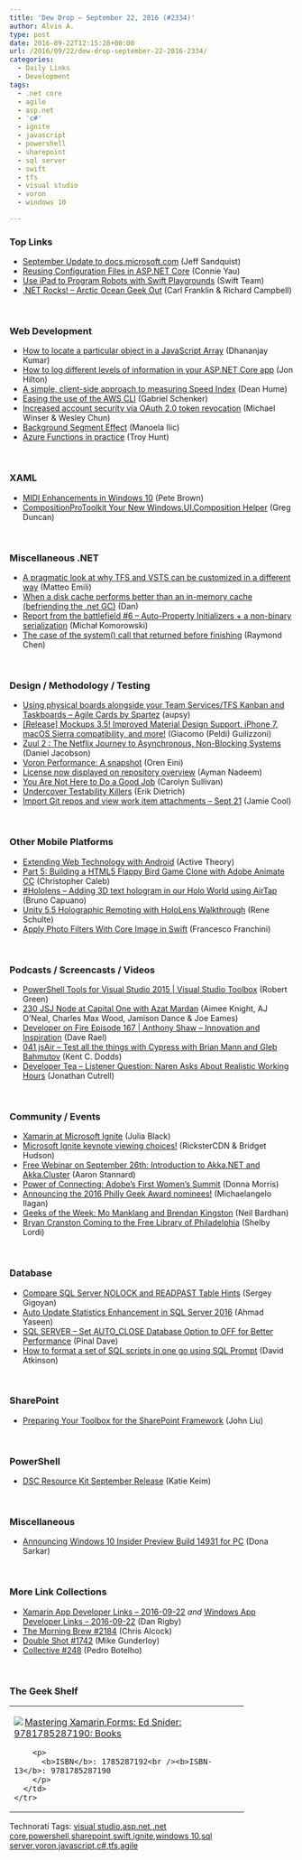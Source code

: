 ```yaml
---
title: 'Dew Drop – September 22, 2016 (#2334)'
author: Alvin A.
type: post
date: 2016-09-22T12:15:28+00:00
url: /2016/09/22/dew-drop-september-22-2016-2334/
categories:
  - Daily Links
  - Development
tags:
  - .net core
  - agile
  - asp.net
  - 'c#'
  - ignite
  - javascript
  - powershell
  - sharepoint
  - sql server
  - swift
  - tfs
  - visual studio
  - voron
  - windows 10

---
```

### <a name="top"></a>Top Links

  * <a href="https://docs.microsoft.com/teamblog/september-docs-update" target="_blank">September Update to docs.microsoft.com</a> (Jeff Sandquist)
  * <a href="https://blogs.msdn.microsoft.com/dotnet/2016/09/21/reusing-configuration-files-in-asp-net-core/" target="_blank">Reusing Configuration Files in ASP.NET Core</a> (Connie Yau)
  * <a href="https://developer.apple.com/swift/blog/?id=38" target="_blank">Use iPad to Program Robots with Swift Playgrounds</a> (Swift Team)
  * <a href="http://www.dotnetrocks.com/default.aspx?ShowNum=1352" target="_blank">.NET Rocks! &#8211; Arctic Ocean Geek Out</a> (Carl Franklin & Richard Campbell)

&nbsp;

### <a name="web"></a>Web Development

  * <a href="http://www.infragistics.com/community/blogs/dhananjay_kumar/archive/2016/09/21/how-to-locate-a-particular-object-in-a-javascript-array.aspx" target="_blank">How to locate a particular object in a JavaScript Array</a> (Dhananjay Kumar)
  * <a href="https://jonhilton.net/2016/09/21/log-different-levels-in-asp-net-core-app/" target="_blank">How to log different levels of information in your ASP.NET Core app</a> (Jon Hilton)
  * <a href="http://feedproxy.google.com/~r/DeanHumesBlog/~3/w9fXiUNurns/10151" target="_blank">A simple, client-side approach to measuring Speed Index</a> (Dean Hume)
  * <a href="http://feedproxy.google.com/~r/LosTechies/~3/yhGPh9e4MaI/" target="_blank">Easing the use of the AWS CLI</a> (Gabriel Schenker)
  * <a href="http://feedproxy.google.com/~r/GDBcode/~3/YyH7FI3UZpQ/increased-account-security-via-oauth-2-0-token-revocation.html" target="_blank">Increased account security via OAuth 2.0 token revocation</a> (Michael Winser & Wesley Chun)
  * <a href="http://feedproxy.google.com/~r/tympanus/~3/pNfimw9yJDQ/" target="_blank">Background Segment Effect</a> (Manoela Ilic)
  * <a href="http://feedproxy.google.com/~r/TroyHunt/~3/3UInQhomO0A/" target="_blank">Azure Functions in practice</a> (Troy Hunt)

&nbsp;

### <a name="silverlight"></a>XAML

  * <a href="http://blogs.windows.com/buildingapps/2016/09/21/midi-enhancements-in-windows-10/?WT.mc_id=DX_MVP4025064" target="_blank">MIDI Enhancements in Windows 10</a> (Pete Brown)
  * <a href="https://channel9.msdn.com/coding4fun/blog/CompositionProToolkit-Your-New-WindowsUIComposition-Helper?WT.mc_id=DX_MVP4025064" target="_blank">CompositionProToolkit Your New Windows.UI.Composition Helper</a> (Greg Duncan)

&nbsp;

### <a name="dotnet"></a>Miscellaneous .NET

  * <a href="http://feedproxy.google.com/~r/MattsAlmSpace/~3/1irh7j3SEAs/a-pragmatic-look-at-why-tfs-and-vsts.html" target="_blank">A pragmatic look at why TFS and VSTS can be customized in a different way</a> (Matteo Emili)
  * <a href="http://www.productiverage.com/when-a-disk-cache-performs-better-than-an-inmemory-cache-befriending-the-net-gc" target="_blank">When a disk cache performs better than an in-memory cache (befriending the .net GC)</a> (Dan)
  * <a href="http://feedproxy.google.com/~r/BlogMichalaKomorowskiego/~3/ET91YeoNRL0/report-from-battlefield-6-auto-property.html" target="_blank">Report from the battlefield #6 &#8211; Auto-Property Initializers + a non-binary serialization</a> (Michał Komorowski)
  * <a href="https://blogs.msdn.microsoft.com/oldnewthing/20160921-00/?p=94355" target="_blank">The case of the system() call that returned before finishing</a> (Raymond Chen)

&nbsp;

### <a name="design"></a>Design / Methodology / Testing

  * <a href="https://blogs.msdn.microsoft.com/visualstudioalm/2016/09/21/using-physical-boards-alongside-your-team-servicestfs-kanban-and-taskboards-agile-cards-by-spartez/" target="_blank">Using physical boards alongside your Team Services/TFS Kanban and Taskboards – Agile Cards by Spartez</a> (aupsy)
  * <a href="http://feedproxy.google.com/~r/balsamiq/~3/BNCRDQnkIHg/" target="_blank">[Release] Mockups 3.5! Improved Material Design Support, iPhone 7, macOS Sierra compatibility, and more!</a> (Giacomo (Peldi) Guilizzoni)
  * <a href="http://techblog.netflix.com/2016/09/zuul-2-netflix-journey-to-asynchronous.html" target="_blank">Zuul 2 : The Netflix Journey to Asynchronous, Non-Blocking Systems</a> (Daniel Jacobson)
  * <a href="http://feedproxy.google.com/~r/AyendeRahien/~3/6Hacwvhp-i0/voron-performance-a-snapshot" target="_blank">Voron Performance: A snapshot</a> (Oren Eini)
  * <a href="https://github.com/blog/2252-license-now-displayed-on-repository-overview" target="_blank">License now displayed on repository overview</a> (Ayman Nadeem)
  * <a href="https://www.cycligent.com/blog/you-are-not-here-to-do-a-good-job/" target="_blank">You Are Not Here to Do a Good Job</a> (Carolyn Sullivan)
  * <a href="http://www.infragistics.com/community/blogs/erikdietrich/archive/2016/09/21/underscover-testability-killers.aspx" target="_blank">Undercover Testability Killers</a> (Erik Dietrich)
  * <a href="https://www.visualstudio.com/en-us/articles/news/2016/sep-21-team-services" target="_blank">Import Git repos and view work item attachments – Sept 21</a> (Jamie Cool)

&nbsp;

### <a name="mobile"></a>Other Mobile Platforms

  * <a href="http://feedproxy.google.com/~r/blogspot/hsDu/~3/vipunxw2YeU/extending-web-technology-with-android.html" target="_blank">Extending Web Technology with Android</a> (Active Theory)
  * <a href="http://blogs.adobe.com/animate/part-5-building-a-html5-flappy-bird-game-clone-with-adobe-animate-cc" target="_blank">Part 5: Building a HTML5 Flappy Bird Game Clone with Adobe Animate CC</a> (Christopher Caleb)
  * <a href="http://feedproxy.google.com/~r/elbruno/~3/3PcvtXghQXs/" target="_blank">#Hololens – Adding 3D text hologram in our Holo World using AirTap</a> (Bruno Capuano)
  * <a href="http://kodierer.blogspot.com/2016/09/unity-55-holographic-remoting-with.html" target="_blank">Unity 5.5 Holographic Remoting with HoloLens Walkthrough</a> (Rene Schulte)
  * <a href="https://code.tutsplus.com/tutorials/ios-sdk-apply-photo-filters-with-core-image-in-swift--cms-27142" target="_blank">Apply Photo Filters With Core Image in Swift</a> (Francesco Franchini)

&nbsp;

### <a name="podcasts"></a>Podcasts / Screencasts / Videos

  * <a href="https://channel9.msdn.com/Shows/Visual-Studio-Toolbox/PowerShell-Tools-for-Visual-Studio-2015?WT.mc_id=DX_MVP4025064" target="_blank">PowerShell Tools for Visual Studio 2015 | Visual Studio Toolbox</a> (Robert Green)
  * <a href="https://devchat.tv/js-jabber/230-jsj-node-at-capital-one-with-azat-mardan" target="_blank">230 JSJ Node at Capital One with Azat Mardan</a> (Aimee Knight, AJ O&#8217;Neal, Charles Max Wood, Jamison Dance & Joe Eames)
  * <a href="http://developeronfire.com/episode-167-anthony-shaw-innovation-and-inspiration" target="_blank">Developer on Fire Episode 167 | Anthony Shaw &#8211; Innovation and Inspiration</a> (Dave Rael)
  * <a href="http://audio.javascriptair.com/e/041-jsair-test-all-the-things-with-cypress-with-brian-mann-and-gleb-bahmutov/" target="_blank">041 jsAir &#8211; Test all the things with Cypress with Brian Mann and Gleb Bahmutov</a> (Kent C. Dodds)
  * <a href="http://feedproxy.google.com/~r/DeveloperTea/~3/ZD5fZZRs_d4/47919-listener-question-naren-asks-about-realistic-working-hours" target="_blank">Developer Tea &#8211; Listener Question: Naren Asks About Realistic Working Hours</a> (Jonathan Cutrell)

&nbsp;

### <a name="events"></a>Community / Events

  * <a href="https://blog.xamarin.com/xamarin-at-microsoft-ignite/" target="_blank">Xamarin at Microsoft Ignite</a> (Julia Black)
  * <a href="https://channel9.msdn.com/Blogs/MicrosoftIgnite/Microsoft-Ignite-keynote-viewing-choices?WT.mc_id=DX_MVP4025064" target="_blank">Microsoft Ignite keynote viewing choices!</a> (RicksterCDN & Bridget Hudson)
  * <a href="https://petabridge.com/blog/9-26-akkacluster-webinar/" target="_blank">Free Webinar on September 26th: Introduction to Akka.NET and Akka.Cluster</a> (Aaron Stannard)
  * <a href="http://blogs.adobe.com/conversations/2016/09/womens-summit-at-adobe.html" target="_blank">Power of Connecting: Adobe’s First Women’s Summit</a> (Donna Morris)
  * <a href="http://www.geekadelphia.com/2016/09/21/announcing-the-2016-philly-geek-award-nominees/" target="_blank">Announcing the 2016 Philly Geek Award nominees!</a> (Michaelangelo Ilagan)
  * <a href="http://www.geekadelphia.com/2016/09/21/geeks-of-the-week-mo-manklang-and-brendan-kingston/" target="_blank">Geeks of the Week: Mo Manklang and Brendan Kingston</a> (Neil Bardhan)
  * <a href="http://www.geekadelphia.com/2016/09/21/bryan-cranston-coming-to-the-free-library-of-philadelphia/" target="_blank">Bryan Cranston Coming to the Free Library of Philadelphia</a> (Shelby Lordi)

&nbsp;

### <a name="sql"></a>Database

  * <a href="http://feedproxy.google.com/~r/MSSQLTips-LatestSqlServerTips/~3/cUx4Rb3Nz0c/tip.asp" target="_blank">Compare SQL Server NOLOCK and READPAST Table Hints</a> (Sergey Gigoyan)
  * <a href="http://feedproxy.google.com/~r/MSSQLTips-LatestSqlServerTips/~3/GBgH_k62dsw/tip.asp" target="_blank">Auto Update Statistics Enhancement in SQL Server 2016</a> (Ahmad Yaseen)
  * <a href="http://blog.sqlauthority.com/2016/09/22/sql-server-set-auto_close-database-option-off-better-performance/" target="_blank">SQL SERVER – Set AUTO_CLOSE Database Option to OFF for Better Performance</a> (Pinal Dave)
  * <a href="http://www.red-gate.com/blog/redgate-products/sql-formatting" target="_blank">How to format a set of SQL scripts in one go using SQL Prompt</a> (David Atkinson)

&nbsp;

### <a name="sp"></a>SharePoint

  * <a href="http://tracking.feedpress.it/link/11968/4465706" target="_blank">Preparing Your Toolbox for the SharePoint Framework</a> (John Liu)

&nbsp;

### <a name="ps"></a>PowerShell

  * <a href="https://blogs.msdn.microsoft.com/powershell/2016/09/21/dsc-resource-kit-september-release/" target="_blank">DSC Resource Kit September Release</a> (Katie Keim)

&nbsp;

### <a name="misc"></a>Miscellaneous

  * <a href="http://blogs.windows.com/windowsexperience/2016/09/21/announcing-windows-10-insider-preview-build-14931-for-pc/?WT.mc_id=DX_MVP4025064" target="_blank">Announcing Windows 10 Insider Preview Build 14931 for PC</a> (Dona Sarkar)

&nbsp;

### <a name="links"></a>More Link Collections

  * <a href="http://allaboutxamarin.com/2016/09/xamarin-app-developer-links-2016-09-22/" target="_blank">Xamarin App Developer Links &#8211; 2016-09-22</a> _and_ <a href="http://windowsappdev.com/2016/09/windows-app-developer-links-2016-09-22/" target="_blank">Windows App Developer Links &#8211; 2016-09-22</a> (Dan Rigby)
  * <a href="http://feedproxy.google.com/~r/ReflectivePerspective/~3/_WnudtOgKp8/" target="_blank">The Morning Brew #2184</a> (Chris Alcock)
  * <a href="http://afreshcup.com/home/2016/9/22/double-shot-1742.html" target="_blank">Double Shot #1742</a> (Mike Gunderloy)
  * <a href="http://feedproxy.google.com/~r/tympanus/~3/ID3Y8-mJr1k/" target="_blank">Collective #248</a> (Pedro Botelho)

&nbsp;

### <a name="shelf"></a>The Geek Shelf

<div id="scid:7dc1bd33-94bd-46fd-a20b-0131235bcd47:dd0645a5-6b98-4281-9638-ae8fa6b8f663" class="wlWriterEditableSmartContent" style="float: none; padding-bottom: 0px; padding-top: 0px; padding-left: 0px; margin: 0px; display: inline; padding-right: 0px">
  <table cellspacing="0" cellpadding="2" width="400" border="0" unselectable="on">
    <tr>
      <td valign="top" width="400">
        <p>
          <a title="Mastering Xamarin.Forms: Ed Snider: 9781785287190: Books" href="http://www.amazon.com/exec/obidos/ASIN/1785287192/amavin-20"><img data-recalc-dims="1" decoding="async" src="https://i0.wp.com/images.amazon.com/images/P/1785287192.01.MZZZZZZZ.jpg?w=660" border="0" align="left" style="float:left" />Mastering Xamarin.Forms: Ed Snider: 9781785287190: Books</a>
        </p>
        
        <p>
          <b>ISBN</b>: 1785287192<br /><b>ISBN-13</b>: 9781785287190
        </p>
      </td>
    </tr>
  </table>
</div>

<div id="scid:77ECF5F8-D252-44F5-B4EB-D463C5396A79:b4bcbc09-ef45-4a8b-836a-f4ae33a8ef63" class="wlWriterEditableSmartContent" style="float: none; padding-bottom: 0px; padding-top: 0px; padding-left: 0px; margin: 0px; display: inline; padding-right: 0px">
  Technorati Tags: <a href="http://technorati.com/tags/visual+studio" rel="tag">visual studio</a>,<a href="http://technorati.com/tags/asp.net" rel="tag">asp.net</a>,<a href="http://technorati.com/tags/.net+core" rel="tag">.net core</a>,<a href="http://technorati.com/tags/powershell" rel="tag">powershell</a>,<a href="http://technorati.com/tags/sharepoint" rel="tag">sharepoint</a>,<a href="http://technorati.com/tags/swift" rel="tag">swift</a>,<a href="http://technorati.com/tags/ignite" rel="tag">ignite</a>,<a href="http://technorati.com/tags/windows+10" rel="tag">windows 10</a>,<a href="http://technorati.com/tags/sql+server" rel="tag">sql server</a>,<a href="http://technorati.com/tags/voron" rel="tag">voron</a>,<a href="http://technorati.com/tags/javascript" rel="tag">javascript</a>,<a href="http://technorati.com/tags/c%23" rel="tag">c#</a>,<a href="http://technorati.com/tags/tfs" rel="tag">tfs</a>,<a href="http://technorati.com/tags/agile" rel="tag">agile</a>
</div>